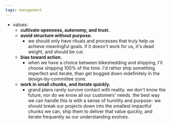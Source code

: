 ```yaml
---
tags: management
---
```


- values:
	- **cultivate openness, autonomy, and trust.**
	- **avoid structure without purpose.**
		- we should only have rituals and processes that truly help us achieve meaningful goals. if it doesn't work for us, it's dead weight, and should be cut.
	- **bias toward action.**
		- when we have a choice between bikeshedding and shipping, I'll choose shipping 100% of the time. I'd rather ship something imperfect and iterate, than get bogged down indefinitely in the design-by-committee zone.
	- **work in small chunks, and iterate quickly.**
		- grand plans rarely survive contact with reality. we don't know the future, nor do we know all our customers' needs. the best way we can handle this is with a sense of humility and purpose- we should break our projects down into the smallest impactful chunks we can, ship them to deliver that value quickly, and iterate frequently as our understanding evolves.